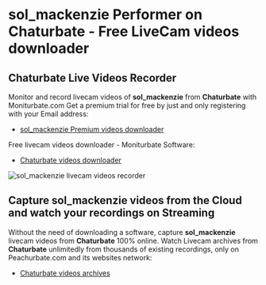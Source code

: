 # sol_mackenzie Performer on Chaturbate - Free LiveCam videos downloader

## Chaturbate Live Videos Recorder

Monitor and record livecam videos of **sol_mackenzie** from **Chaturbate** with Moniturbate.com
Get a premium trial for free by just and only registering with your Email address:
* [sol_mackenzie Premium videos downloader](https://moniturbate.com/request-demo-licence-key.html)

Free livecam videos downloader - Moniturbate Software:
* [Chaturbate videos downloader](https://moniturbate.com/moniturbate-download-software.html)

![sol_mackenzie livecam videos recorder](https://peachurnet.com/templates/moniturbate-software.png)


## Capture sol_mackenzie videos from the Cloud and watch your recordings on Streaming

Without the need of downloading a software, capture **sol_mackenzie** livecam videos from **Chaturbate** 100% online.
Watch Livecam archives from **Chaturbate** unlimitedly from thousands of existing recordings, only on Peachurbate.com and its websites network:
* [Chaturbate videos archives](https://peachurnet.com/)
